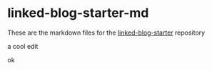 # linked-blog-starter-md
These are the markdown files for the [linked-blog-starter](https://github.com/matthewwong525/linked-blog-starter) repository



a cool edit


ok